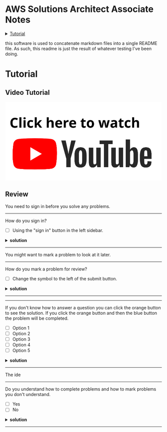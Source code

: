 # AWS Solutions Architect Associate Notes 

<details>
  <summary><a href="#tutorial">Tutorial</a></summary>
    
* [Video Tutorial](#video-tutorial)
</details>


this software is used to concatenate markdown files into a single README file. As such, this readme is just the result of whatever testing I've been doing.

# Tutorial

## Video Tutorial

[![YouTube Logo](./source/images/YouTube.svg)](https://www.youtube.com/watch?v=a9\__D53WsUs)

## Review

You need to sign in before you solve any problems.


<hr /> 

How do you sign in?

* [ ] Using the "sign in" button in the left sidebar.

<details><summary><b>solution</b></summary>

* [X] Using the "sign in" button in the left sidebar.

Good work.

</details><hr /> 



You might want to mark a problem to look at it later.


<hr /> 

How do you mark a problem for review?

* [ ] Change the symbol to the left of the submit button.

<details><summary><b>solution</b></summary>

* [X] Change the symbol to the left of the submit button.

Nice.

</details><hr /> 




<hr /> 

If you don't know how to answer a question you can click the orange button to see the solution. If you click the orange button and then the blue button the problem will be completed.

* [ ] Option 1
* [ ] Option 2
* [ ] Option 3
* [ ] Option 4
* [ ] Option 5

<details><summary><b>solution</b></summary>

* [X] Option 1
* [ ] Option 2
* [ ] Option 3
* [ ] Option 4
* [X] Option 5

You can always click the "Solution" button to view the correct answer.

</details><hr /> 



The ide


<hr /> 

Do you understand how to complete problems and how to mark problems you don't understand.

* [ ] Yes
* [ ] No

<details><summary><b>solution</b></summary>

* [X] Yes
* [ ] No

Pick options 1 and 5.

</details><hr /> 

